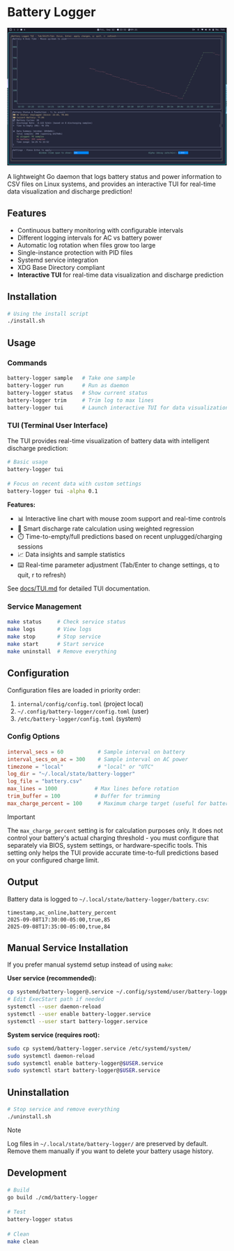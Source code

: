 # Battery Logger

![Battery Logger TUI Screenshot](assets/battery-logger-tui-v3-screenshot.png)

A lightweight Go daemon that logs battery status and power information to CSV files on Linux systems, and provides an interactive TUI for real-time data visualization and discharge prediction!

## Features

- Continuous battery monitoring with configurable intervals
- Different logging intervals for AC vs battery power
- Automatic log rotation when files grow too large
- Single-instance protection with PID files
- Systemd service integration
- XDG Base Directory compliant
- **Interactive TUI** for real-time data visualization and discharge prediction

## Installation
```bash
# Using the install script
./install.sh
```

## Usage

### Commands
```bash
battery-logger sample   # Take one sample
battery-logger run      # Run as daemon
battery-logger status   # Show current status
battery-logger trim     # Trim log to max lines
battery-logger tui      # Launch interactive TUI for data visualization
```

### TUI (Terminal User Interface)
The TUI provides real-time visualization of battery data with intelligent discharge prediction:

```bash
# Basic usage
battery-logger tui

# Focus on recent data with custom settings
battery-logger tui -alpha 0.1
```

**Features:**
- 📊 Interactive line chart with mouse zoom support and real-time controls
- 🧮 Smart discharge rate calculation using weighted regression
- ⏱️ Time-to-empty/full predictions based on recent unplugged/charging sessions
- 📈 Data insights and sample statistics
- ⌨️ Real-time parameter adjustment (Tab/Enter to change settings, q to quit, r to refresh)

See [docs/TUI.md](docs/TUI.md) for detailed TUI documentation.

### Service Management
```bash
make status     # Check service status
make logs       # View logs
make stop       # Stop service
make start      # Start service
make uninstall  # Remove everything
```

## Configuration

Configuration files are loaded in priority order:
1. `internal/config/config.toml` (project local)
2. `~/.config/battery-logger/config.toml` (user)
3. `/etc/battery-logger/config.toml` (system)

### Config Options
```toml
interval_secs = 60           # Sample interval on battery
interval_secs_on_ac = 300    # Sample interval on AC power
timezone = "local"           # "local" or "UTC"
log_dir = "~/.local/state/battery-logger"
log_file = "battery.csv"
max_lines = 1000            # Max lines before rotation
trim_buffer = 100           # Buffer for trimming
max_charge_percent = 100     # Maximum charge target (useful for battery longevity)
```

> [!IMPORTANT]
> The `max_charge_percent` setting is for calculation purposes only. It does not control your battery's actual charging threshold - you must configure that separately via BIOS, system settings, or hardware-specific tools. This setting only helps the TUI provide accurate time-to-full predictions based on your configured charge limit.

## Output

Battery data is logged to `~/.local/state/battery-logger/battery.csv`:
```csv
timestamp,ac_online,battery_percent
2025-09-08T17:30:00-05:00,true,85
2025-09-08T17:35:00-05:00,true,84
```

## Manual Service Installation

If you prefer manual systemd setup instead of using `make`:

**User service (recommended):**
```bash
cp systemd/battery-logger@.service ~/.config/systemd/user/battery-logger.service
# Edit ExecStart path if needed
systemctl --user daemon-reload
systemctl --user enable battery-logger.service
systemctl --user start battery-logger.service
```

**System service (requires root):**
```bash
sudo cp systemd/battery-logger.service /etc/systemd/system/
sudo systemctl daemon-reload
sudo systemctl enable battery-logger@$USER.service
sudo systemctl start battery-logger@$USER.service
```

## Uninstallation
```bash
# Stop service and remove everything
./uninstall.sh
```

> [!Note]
> Log files in `~/.local/state/battery-logger/` are preserved by default. Remove them manually if you want to delete your battery usage history.

## Development

```bash
# Build
go build ./cmd/battery-logger

# Test
battery-logger status

# Clean
make clean
```